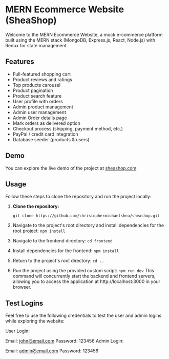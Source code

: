 # MERN Ecommerce Website (SheaShop)

Welcome to the MERN Ecommerce Website, a mock e-commerce platform built using the MERN stack (MongoDB, Express.js, React, Node.js) with Redux for state management.

## Features

- Full-featured shopping cart
- Product reviews and ratings
- Top products carousel
- Product pagination
- Product search feature
- User profile with orders
- Admin product management
- Admin user management
- Admin Order details page
- Mark orders as delivered option
- Checkout process (shipping, payment method, etc.)
- PayPal / credit card integration
- Database seeder (products & users)

## Demo

You can explore the live demo of the project at [sheashop.com](https://sheashop.onrender.com/).

## Usage

Follow these steps to clone the repository and run the project locally:

1. **Clone the repository:**

   `
   git clone https://github.com/christophermichaelshea/sheashop.git
   `
   
2. Navigate to the project's root directory and install dependencies for the root project:
`
npm install
`

3. Navigate to the frontend directory:
`
cd frontend
`

4. Install dependencies for the frontend:
`
npm install
`

5. Return to the project's root directory:
`
cd ..
`

6. Run the project using the provided custom script:
`
npm run dev
`
This command will concurrently start the backend and frontend servers, allowing you to access the application at http://localhost:3000 in your browser.

## Test Logins
Feel free to use the following credentials to test the user and admin logins while exploring the website:

User Login:

Email: john@email.com
Password: 123456
Admin Login:

Email: admin@email.com
Password: 123456
